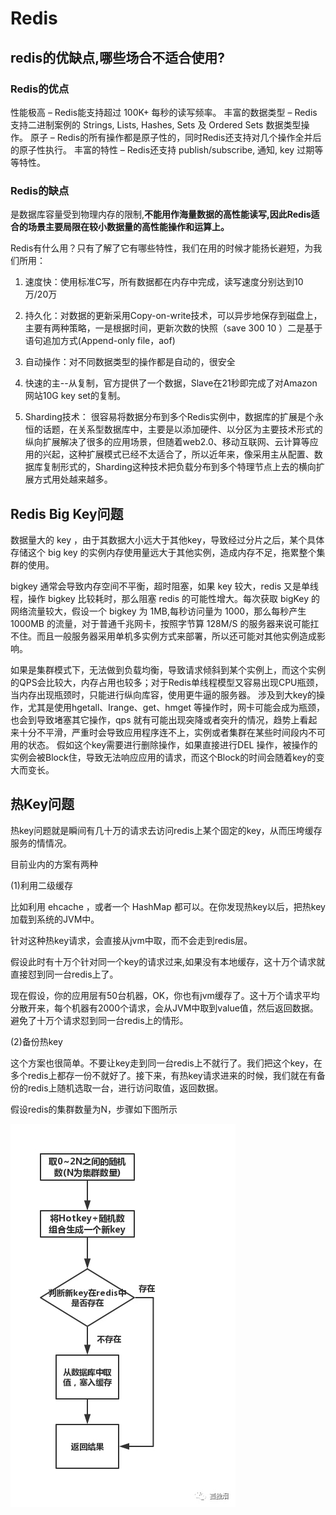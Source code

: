 # Redis

## redis的优缺点,哪些场合不适合使用?

### Redis的优点 

性能极高 – Redis能支持超过 100K+ 每秒的读写频率。 丰富的数据类型 – Redis支持二进制案例的 Strings, Lists, Hashes, Sets 及 Ordered Sets 数据类型操作。 原子 – Redis的所有操作都是原子性的，同时Redis还支持对几个操作全并后的原子性执行。 丰富的特性 – Redis还支持 publish/subscribe, 通知, key 过期等等特性。 

### Redis的缺点 

是数据库容量受到物理内存的限制,**不能用作海量数据的高性能读写,因此Redis适合的场景主要局限在较小数据量的高性能操作和运算上。**

Redis有什么用？只有了解了它有哪些特性，我们在用的时候才能扬长避短，为我们所用： 

1. 速度快：使用标准C写，所有数据都在内存中完成，读写速度分别达到10万/20万 

2. 持久化：对数据的更新采用Copy-on-write技术，可以异步地保存到磁盘上，主要有两种策略，一是根据时间，更新次数的快照（save 300 10 ）二是基于语句追加方式\(Append-only file，aof\) 

3. 自动操作：对不同数据类型的操作都是自动的，很安全 

4. 快速的主--从复制，官方提供了一个数据，Slave在21秒即完成了对Amazon网站10G key set的复制。 

5. Sharding技术： 很容易将数据分布到多个Redis实例中，数据库的扩展是个永恒的话题，在关系型数据库中，主要是以添加硬件、以分区为主要技术形式的纵向扩展解决了很多的应用场景，但随着web2.0、移动互联网、云计算等应用的兴起，这种扩展模式已经不太适合了，所以近年来，像采用主从配置、数据库复制形式的，Sharding这种技术把负载分布到多个特理节点上去的横向扩展方式用处越来越多。 

## Redis Big Key问题

数据量大的 key ，由于其数据大小远大于其他key，导致经过分片之后，某个具体存储这个 big key 的实例内存使用量远大于其他实例，造成内存不足，拖累整个集群的使用。

bigkey 通常会导致内存空间不平衡，超时阻塞，如果 key 较大，redis 又是单线程，操作 bigkey 比较耗时，那么阻塞 redis 的可能性增大。每次获取 bigKey 的网络流量较大，假设一个 bigkey 为 1MB,每秒访问量为 1000，那么每秒产生 1000MB 的流量，对于普通千兆网卡，按照字节算 128M/S 的服务器来说可能扛不住。而且一般服务器采用单机多实例方式来部署，所以还可能对其他实例造成影响。

如果是集群模式下，无法做到负载均衡，导致请求倾斜到某个实例上，而这个实例的QPS会比较大，内存占用也较多；对于Redis单线程模型又容易出现CPU瓶颈，当内存出现瓶颈时，只能进行纵向库容，使用更牛逼的服务器。 涉及到大key的操作，尤其是使用hgetall、lrange、get、hmget 等操作时，网卡可能会成为瓶颈，也会到导致堵塞其它操作，qps 就有可能出现突降或者突升的情况，趋势上看起来十分不平滑，严重时会导致应用程序连不上，实例或者集群在某些时间段内不可用的状态。 假如这个key需要进行删除操作，如果直接进行DEL 操作，被操作的实例会被Block住，导致无法响应应用的请求，而这个Block的时间会随着key的变大而变长。

## **热Key问题**

热key问题就是瞬间有几十万的请求去访问redis上某个固定的key，从而压垮缓存服务的情情况。

目前业内的方案有两种

\(1\)利用二级缓存

比如利用 ehcache ，或者一个 HashMap 都可以。在你发现热key以后，把热key加载到系统的JVM中。

针对这种热key请求，会直接从jvm中取，而不会走到redis层。

假设此时有十万个针对同一个key的请求过来,如果没有本地缓存，这十万个请求就直接怼到同一台redis上了。

现在假设，你的应用层有50台机器，OK，你也有jvm缓存了。这十万个请求平均分散开来，每个机器有2000个请求，会从JVM中取到value值，然后返回数据。避免了十万个请求怼到同一台redis上的情形。

\(2\)备份热key

这个方案也很简单。不要让key走到同一台redis上不就行了。我们把这个key，在多个redis上都存一份不就好了。接下来，有热key请求进来的时候，我们就在有备份的redis上随机选取一台，进行访问取值，返回数据。

假设redis的集群数量为N，步骤如下图所示

![](../.gitbook/assets/image%20%282%29.png)





